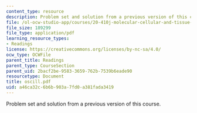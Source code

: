 ```yaml
---
content_type: resource
description: Problem set and solution from a previous version of this course.
file: /ol-ocw-studio-app/courses/20-410j-molecular-cellular-and-tissue-biomechanics-be-410j-spring-2003/a46ca32c6b6b903a7fd0a381fada3419_oscill.pdf
file_size: 189299
file_type: application/pdf
learning_resource_types:
- Readings
license: https://creativecommons.org/licenses/by-nc-sa/4.0/
ocw_type: OCWFile
parent_title: Readings
parent_type: CourseSection
parent_uid: 2bacf2be-9583-3659-762b-7539b6eade90
resourcetype: Document
title: oscill.pdf
uid: a46ca32c-6b6b-903a-7fd0-a381fada3419
---
```

Problem set and solution from a previous version of this course.
